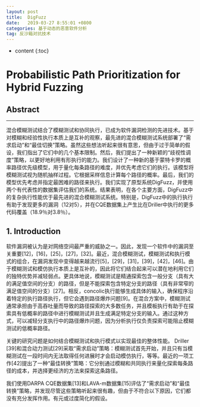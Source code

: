 ```yaml
---
layout: post
title:  DigFuzz
date:   2019-03-27 8:55:01 +0800
categories: 基于动态的恶意软件分析
tag: 反沙箱对抗技术
---
```

* content
{:toc}


# Probabilistic Path Prioritization for Hybrid Fuzzing
## Abstract
---

混合模糊测试结合了模糊测试和协同执行，已成为软件漏洞检测的先进技术。基于对模糊和经验性执行本质上是互补的观察，最先进的混合模糊测试系统部署了“需求启动”和“最佳切换”策略。虽然这些想法听起来很有意思，但由于过于简单的假设，我们指出了它们中的几个基本限制。然后，我们提出了一种新颖的“歧视性调度”策略，以更好地利用有形执行的能力。我们设计了一种新的基于蒙特卡罗的概率路径优先级模型，用于量化每条路径的难度，并优先考虑它们的执行。该模型将模糊测试视为随机抽样过程。它根据采样信息计算每个路径的概率。最后，我们的模型优先考虑并指定最困难的路径来执行。我们实现了原型系统DigFuzz，并使用两个有代表性的数据集评估我们的系统。结果表明，在各个主要方面，DigFuzz中的复杂执行性能优于最先进的混合模糊测试系统。特别是，DigFuzz中的执行执行有助于发现更多的漏洞（12对5），并在CQE数据集上产生比在Driller中执行的更多代码覆盖（18.9％对3.8％）。



## 1. Introduction

软件漏洞被认为是对网络空间最严重的威胁之一。因此，发现一个软件中的漏洞至关重要[12]，[16]，[25]，[27]，[32]。最近，混合模糊测试，模糊测试和执行模式的组合，在漏洞发现中变得越来越流行[5]，[29]，[31]，[39]，[42]，[46]。由于模糊测试和模仿执行本质上是互补的，因此将它们结合起来可以潜在地利用它们的独特优势并减轻弱点。更具体地说，模糊测试是精通探索包含一般分支（具有大的满足值空间的分支）的路径，但是不能探索包含特定分支的路径（具有非常窄的满足值空间的分支）[27]。相反，concolic执行能够生成具体的输入，确保程序沿着特定的执行路径执行，但它会遇到路径爆炸问题[9]。在混合方案中，模糊测试通常承担由于高吞吐量而导致的路径探索的大多数任务，并且模板执行有助于在探索具有低概率的路径中进行模糊测试并且生成满足特定分支的输入。通过这种方式，可以减轻分支执行中的路径爆炸问题，因为分析执行仅负责探索可能阻止模糊测试的低概率路径。

关键的研究问题是如何结合模糊测试和执行模式以实现最佳的整体性能。 Driller [39]和混合动力测试[29]采取“需求启动”策略：模糊测试首先开始，并且只有当模糊测试在一段时间内无法取得任何进展时才会启动模仿执行，等等。最近的一项工作[42]提出了一种“最佳转换”策略：它分别通过模糊和共同执行来量化探索每条路径的成本，并选择更经济的方法来探索这条路径。

我们使用DARPA CQE数据集[13]和LAVA-m数据集[15]评估了“需求启动”和“最佳转换”策略，并发现尽管这些策略听起来很有趣，但由于不符合以下原因，它们都没有充分发挥作用。有元或过度简化的假设。